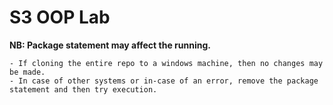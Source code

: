 # S3 OOP Lab 

<b>NB: Package statement may affect the running.</b>
```
- If cloning the entire repo to a windows machine, then no changes may be made.
- In case of other systems or in-case of an error, remove the package statement and then try execution.
```
